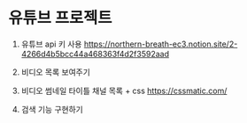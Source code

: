 # 유튜브 프로젝트
1. 유튜브 api 키 사용
https://northern-breath-ec3.notion.site/2-4266d4b5bcc44a468363f4d2f3592aad

2. 비디오 목록 보여주기

3. 비디오 썸네일 타이틀 채널 목록 + css
https://cssmatic.com/

4. 검색 기능 구현하기
